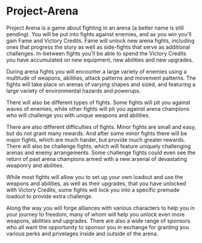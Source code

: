 # Project-Arena
Project Arena is a game about fighting in an arena (a better name is still pending). You will be put into fights against enemies, and as you win you'll gain Fame and Victory Credits. Fame will unlock new arena fights, including ones that progress the story as well as side-fights that serve as additional challenges. In-between fights you'll be able to spend the Victory Credits you have accumulated on new equipment, new abilities and new upgrades.

During arena fights you will encounter a large variety of enemies using a multitude of weapons, abilities, attack patterns and movement patterns. The fights will take place on arenas of varying shapes and sized, and featuring a large variety of environmental hazards and powerups.

There will also be different types of fights. Some fights will pit you against waves of enemies, while other fights will pit you against arena champions who will challenge you with unique weapons and abilities.

There are also different difficulties of fights. Minor fights are small and easy, but do not grant many rewards. And after some minor fights there will be major fights, which are much harder, but provide much greater rewards. There will also be challenge fights, which will feature uniquely challenging arenas and enemy arrangements. Some challenge fights could even see the return of past arena champions armed with a new arsenal of devastating weaponry and abilities.

While most fights will allow you to set up your own loadout and use the weapons and abilities, as well as their upgrades, that you have unlocked with Victory Credits, some fights will lock you into a specific premade loadout to provide extra challenge.

Along the way you will forge alliances with various characters to help you in your journey to freedom, many of whom will help you unlock even more weapons, abilities and upgrades. There are also a wide range of sponsors who all want the opportunity to sponsor you in exchange for granting you various perks and privelages inside and outside of the arena.

